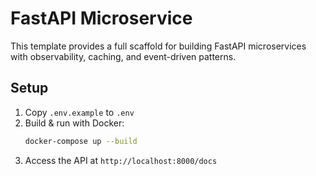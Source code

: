 # FastAPI Microservice

This template provides a full scaffold for building FastAPI microservices with observability, caching, and event-driven patterns.

## Setup

1. Copy `.env.example` to `.env`
2. Build & run with Docker:
   ```bash
   docker-compose up --build
   ```
3. Access the API at `http://localhost:8000/docs`
